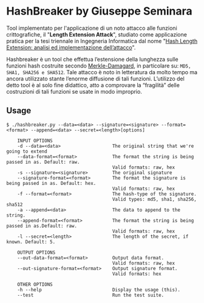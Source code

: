 # HashBreaker by Giuseppe Seminara 

Tool implementato per l'applicazione di un noto attacco alle funzioni crittografiche, il "**Length Extension Attack**", studiato come applicazione pratica per la tesi triennale in Ingegneria Informatica dal nome "[Hash Length Extension: analisi ed implementazione dell’attacco](https://documentcloud.adobe.com/link/review?uri=urn:aaid:scds:US:c102b015-c54f-425a-a14d-d8c971c58090)".

Hashbreaker è un tool che effettua l’estensione della lunghezza sulle funzioni hash costruite secondo [Merkle-Damagard](https://en.wikipedia.org/wiki/Merkle%E2%80%93Damg%C3%A5rd_construction), in particolare su: ``MD5, SHA1, SHA256 e SHA512``. Tale attacco è noto in letteratura da molto tempo ma ancora utilizzato stante l’enorme diffusione di tali funzioni. L’utilizzo del detto tool è al solo fine didattico, atto a comprovare la “fragilità” delle costruzioni di tali funzioni se usate in modo improprio.

## Usage

```
$ ./hashbreaker.py --data=<data> --signature=<signature> --format=<format> --append=<data> --secret=<length>[options]

    INPUT OPTIONS
    -d --data=<data>                   The original string that we're going to extend
    --data-format=<format>             The format the string is being passed in as. Default: raw.
                                       Valid formats: raw, hex
    -s --signature=<signature>         The original signature
    --signature-format=<format>        The format the signature is being passed in as. Default: hex.
                                       Valid formats: raw, hex
    -f --format=<format>               The hash-type of the signature.
                                       Valid types: md5, sha1, sha256, sha512
    -a --append=<data>                 The data to append to the string.
    --append-format=<format>           The format the string is being passed in as.Default: raw.
                                       Valid formats: raw, hex
    -l --secret=<length>               The length of the secret, if known. Default: 5.

    OUTPUT OPTIONS
    --out-data-format=<format>         Output data format.
                                       Valid formats: raw, hex
    --out-signature-format=<format>    Output signature format.
                                       Valid formats: hex

    OTHER OPTIONS
    -h --help                          Display the usage (this).
    --test                             Run the test suite.
```
